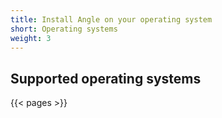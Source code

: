 ```yaml
---
title: Install Angle on your operating system
short: Operating systems
weight: 3
---
```


## Supported operating systems

{{< pages >}}
